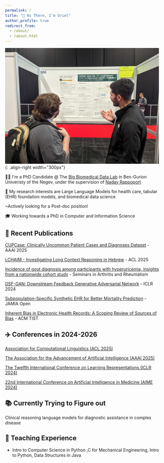 ```yaml
---
permalink: /
title: "👋 Hi There, I'm Oriel"
author_profile: true
redirect_from: 
  - /about/
  - /about.html
---
```


![iclr conference oriel](/images/iclr-poster.jpg){: .align-right width="300px"}

👨‍🎓 I'm a PhD Candidate @ The [Big Biomedical Data Lab](https://nadavrap.com) in Ben-Gurion Univeristy of the Negev, under the supervision of [Nadav Rappoport](https://scholar.google.com/citations?user=zL-QE0cAAAAJ&hl=en&inst=2200037940676332253&oi=ao)

🔬 My research interests are Large Language Models for health care, tabular (EHR) foundation models, and biomedical data science 

~Actively looking for a Post-doc position!

🎓 Working towards a PhD in Computer and Information Science

## 📜 Recent Publications

[CUPCase: Clinically Uncommon Patient Cases and Diagnoses Dataset](https://ojs.aaai.org/index.php/AAAI/article/view/35050) - AAAI 2025

[LCHAIM - Investigating Long Context Reasoning in Hebrew](https://aclanthology.org/2025.findings-acl.413/) - ACL 2025

[Incidence of gout diagnosis among participants with hyperuricemia, insights from a nationwide cohort study](https://www.sciencedirect.com/science/article/pii/S0049017225001350) - Seminars in Arthritis and Rheumatism

[DSF-GAN: Downstream Feedback Generative Adversarial Network](https://openreview.net/forum?id=Vfp8jhwcCc) - ICLR 2024

[Subpopulation-Specific Synthetic EHR for Better Mortality Prediction](https://academic.oup.com/jamiaopen/article/8/4/ooaf091/8226061) - JAMIA Open

[Inherent Bias in Electronic Health Records: A Scoping Review of Sources of Bias](https://dl.acm.org/doi/abs/10.1145/3757924) - ACM TIST

## ✈️ Conferences in 2024-2026

[Association for Computational Linguistics (ACL 2025)](https://2025.aclweb.org/calls/main_conference_papers/)

[The Association for the Advancement of Artificial Intelligence (AAAI 2025)](https://aaai.org/conference/aaai/aaai-25/)

[The Twelfth International Conference on Learning Representations (ICLR 2024)](https://iclr.cc/)

[22nd International Conference on Artificial Intelligence in Medicine (AIME 2024)](https://aime24.aimedicine.info/)

## 📚 Currently Trying to Figure out

Clinical reasoning language models for diagnostic assistance in complex disease
## 📘 Teaching Experience

* Intro to Computer Science in Python ,C for Mechanical Engineering, Intro to Python, Data Structures in Java

